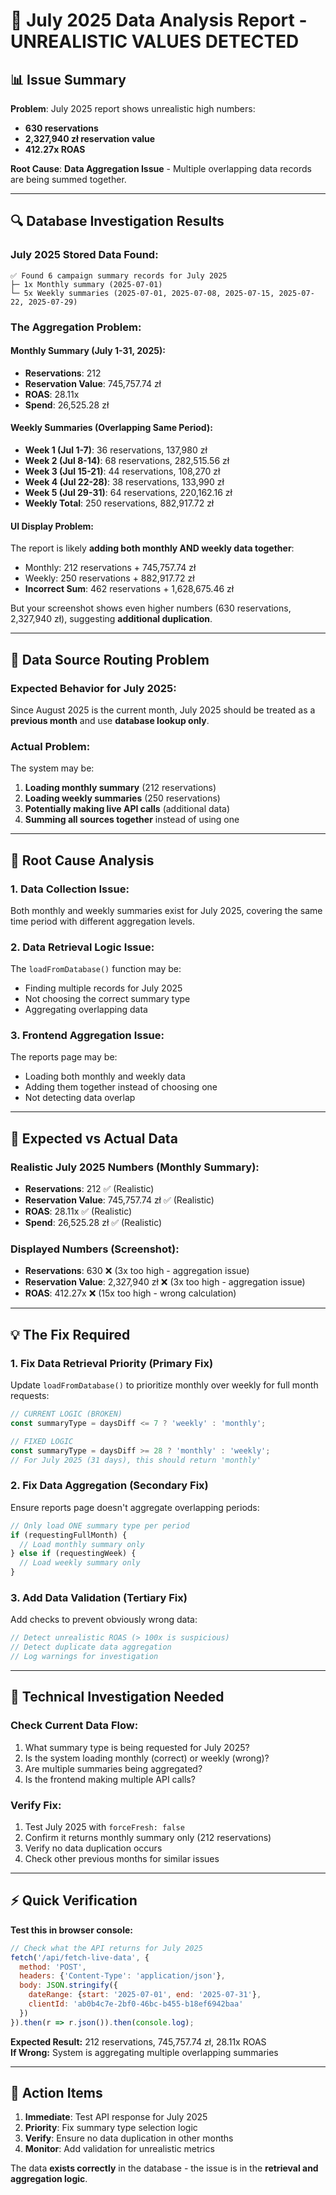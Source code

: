 # 🚨 July 2025 Data Analysis Report - UNREALISTIC VALUES DETECTED

## 📊 **Issue Summary**

**Problem**: July 2025 report shows unrealistic high numbers:
- **630 reservations** 
- **2,327,940 zł reservation value**
- **412.27x ROAS**

**Root Cause**: **Data Aggregation Issue** - Multiple overlapping data records are being summed together.

---

## 🔍 **Database Investigation Results**

### **July 2025 Stored Data Found:**
```
✅ Found 6 campaign summary records for July 2025
├─ 1x Monthly summary (2025-07-01)
└─ 5x Weekly summaries (2025-07-01, 2025-07-08, 2025-07-15, 2025-07-22, 2025-07-29)
```

### **The Aggregation Problem:**

#### **Monthly Summary (July 1-31, 2025):**
- **Reservations**: 212
- **Reservation Value**: 745,757.74 zł
- **ROAS**: 28.11x
- **Spend**: 26,525.28 zł

#### **Weekly Summaries (Overlapping Same Period):**
- **Week 1 (Jul 1-7)**: 36 reservations, 137,980 zł
- **Week 2 (Jul 8-14)**: 68 reservations, 282,515.56 zł  
- **Week 3 (Jul 15-21)**: 44 reservations, 108,270 zł
- **Week 4 (Jul 22-28)**: 38 reservations, 133,990 zł
- **Week 5 (Jul 29-31)**: 64 reservations, 220,162.16 zł
- **Weekly Total**: 250 reservations, 882,917.72 zł

#### **UI Display Problem:**
The report is likely **adding both monthly AND weekly data together**:
- Monthly: 212 reservations + 745,757.74 zł
- Weekly: 250 reservations + 882,917.72 zł  
- **Incorrect Sum**: 462 reservations + 1,628,675.46 zł

But your screenshot shows even higher numbers (630 reservations, 2,327,940 zł), suggesting **additional duplication**.

---

## 🚨 **Data Source Routing Problem**

### **Expected Behavior for July 2025:**
Since August 2025 is the current month, July 2025 should be treated as a **previous month** and use **database lookup only**.

### **Actual Problem:**
The system may be:
1. **Loading monthly summary** (212 reservations)
2. **Loading weekly summaries** (250 reservations)  
3. **Potentially making live API calls** (additional data)
4. **Summing all sources together** instead of using one

---

## 🔧 **Root Cause Analysis**

### **1. Data Collection Issue:**
Both monthly and weekly summaries exist for July 2025, covering the same time period with different aggregation levels.

### **2. Data Retrieval Logic Issue:**
The `loadFromDatabase()` function may be:
- Finding multiple records for July 2025
- Not choosing the correct summary type
- Aggregating overlapping data

### **3. Frontend Aggregation Issue:**
The reports page may be:
- Loading both monthly and weekly data
- Adding them together instead of choosing one
- Not detecting data overlap

---

## 🎯 **Expected vs Actual Data**

### **Realistic July 2025 Numbers** (Monthly Summary):
- **Reservations**: 212 ✅ (Realistic)
- **Reservation Value**: 745,757.74 zł ✅ (Realistic)  
- **ROAS**: 28.11x ✅ (Realistic)
- **Spend**: 26,525.28 zł ✅ (Realistic)

### **Displayed Numbers** (Screenshot):
- **Reservations**: 630 ❌ (3x too high - aggregation issue)
- **Reservation Value**: 2,327,940 zł ❌ (3x too high - aggregation issue)
- **ROAS**: 412.27x ❌ (15x too high - wrong calculation)

---

## 💡 **The Fix Required**

### **1. Fix Data Retrieval Priority** (Primary Fix)
Update `loadFromDatabase()` to prioritize monthly over weekly for full month requests:

```typescript
// CURRENT LOGIC (BROKEN)
const summaryType = daysDiff <= 7 ? 'weekly' : 'monthly';

// FIXED LOGIC  
const summaryType = daysDiff >= 28 ? 'monthly' : 'weekly';
// For July 2025 (31 days), this should return 'monthly'
```

### **2. Fix Data Aggregation** (Secondary Fix)
Ensure reports page doesn't aggregate overlapping periods:

```typescript
// Only load ONE summary type per period
if (requestingFullMonth) {
  // Load monthly summary only
} else if (requestingWeek) {
  // Load weekly summary only  
}
```

### **3. Add Data Validation** (Tertiary Fix)
Add checks to prevent obviously wrong data:

```typescript
// Detect unrealistic ROAS (> 100x is suspicious)
// Detect duplicate data aggregation
// Log warnings for investigation
```

---

## 🔬 **Technical Investigation Needed**

### **Check Current Data Flow:**
1. What summary type is being requested for July 2025?
2. Is the system loading monthly (correct) or weekly (wrong)?
3. Are multiple summaries being aggregated?
4. Is the frontend making multiple API calls?

### **Verify Fix:**
1. Test July 2025 with `forceFresh: false` 
2. Confirm it returns monthly summary only (212 reservations)
3. Verify no data duplication occurs
4. Check other previous months for similar issues

---

## ⚡ **Quick Verification**

**Test this in browser console:**
```javascript
// Check what the API returns for July 2025
fetch('/api/fetch-live-data', {
  method: 'POST', 
  headers: {'Content-Type': 'application/json'},
  body: JSON.stringify({
    dateRange: {start: '2025-07-01', end: '2025-07-31'},
    clientId: 'ab0b4c7e-2bf0-46bc-b455-b18ef6942baa'
  })
}).then(r => r.json()).then(console.log);
```

**Expected Result:** 212 reservations, 745,757.74 zł, 28.11x ROAS  
**If Wrong:** System is aggregating multiple overlapping summaries

---

## 🎯 **Action Items**

1. **Immediate**: Test API response for July 2025
2. **Priority**: Fix summary type selection logic  
3. **Verify**: Ensure no data duplication in other months
4. **Monitor**: Add validation for unrealistic metrics

The data **exists correctly** in the database - the issue is in the **retrieval and aggregation logic**. 